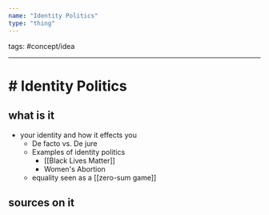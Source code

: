 ```yaml
---
name: "Identity Politics"
type: "thing"
---
```

tags: #concept/idea

___

# # Identity Politics 

## what is it

- your identity and how it effects you
	- De facto vs. De jure
	- Examples of identity politics
		- [[Black Lives Matter]] 
		- Women's Abortion 
	- equality seen as a [[zero-sum game]]


## sources on it